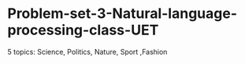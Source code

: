 # Problem-set-3-Natural-language-processing-class-UET
5 topics: Science, Politics, Nature, Sport ,Fashion